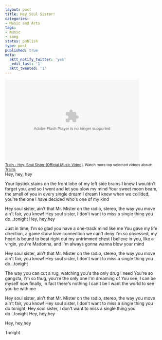 ```yaml
---
layout: post
title: Hey Soul Sister!
categories:
- Music and Arts
tags:
- music
- song
status: publish
type: post
published: true
meta:
  aktt_notify_twitter: 'yes'
  _edit_last: '1'
  aktt_tweeted: '1'
---
```

<div style="background: #000000; width: 440px; height: 272px;"><object classid="clsid:d27cdb6e-ae6d-11cf-96b8-444553540000" width="440" height="272" codebase="http://download.macromedia.com/pub/shockwave/cabs/flash/swflash.cab#version=6,0,40,0"><param name="name" value="Metacafe_sy-44065489001" /><param name="flashvars" value="playerVars=showStats=yes|autoPlay=no|videoTitle=Train - Hey, Soul Sister (Official Music Video)" /><param name="src" value="http://www.metacafe.com/fplayer/sy-44065489001/train_hey_soul_sister_official_music_video.swf" /><param name="wmode" value="transparent" /><param name="allowfullscreen" value="true" /><embed type="application/x-shockwave-flash" width="440" height="272" src="http://www.metacafe.com/fplayer/sy-44065489001/train_hey_soul_sister_official_music_video.swf" allowfullscreen="true" wmode="transparent" flashvars="playerVars=showStats=yes|autoPlay=no|videoTitle=Train - Hey, Soul Sister (Official Music Video)" name="Metacafe_sy-44065489001"></embed></object></div>
<div style="font-size: 12px;"><a href="http://www.metacafe.com/watch/sy-44065489001/train_hey_soul_sister_official_music_video/">Train - Hey, Soul Sister (Official Music Video)</a>. Watch more top selected videos about: <a title="Trains" href="http://www.metacafe.com/topics/Trains/">Trains</a></div>
Hey, hey, hey

Your lipstick stains on the front lobe of my left side brains
I knew I wouldn't forget you, and so I went and let you blow my mind
Your sweet moon beam, the smell of you in every single dream I dream
I knew when we collided, you're the one I have decided who's one of my kind

Hey soul sister, ain't that Mr. Mister on the radio, stereo, the way you move ain't fair, you know!
Hey soul sister, I don't want to miss a single thing you do...tonight
Hey, hey,hey

Just in time, I'm so glad you have a one-track mind like me
You gave my life direction, a game show love connection we can't deny
I'm so obsessed, my heart is bound to beat right out my untrimmed chest
I believe in you, like a virgin, you're Madonna, and I'm always gonna wanna blow your mind

Hey soul sister, ain't that Mr. Mister on the radio, stereo, the way you move ain't fair, you know!
Hey soul sister, I don't want to miss a single thing you do...tonight

The way you can cut a rug, watching you's the only drug I need
You're so gangsta, I'm so thug, you're the only one I'm dreaming of
You see, I can be myself now finally, in fact there's nothing I can't be
I want the world to see you be with me

Hey soul sister, ain't that Mr. Mister on the radio, stereo, the way you move ain't fair, you know!
Hey soul sister, I don't want to miss a single thing you do tonight,
Hey soul sister, I don't want to miss a single thing you do...tonight
Hey, hey,hey

Hey, hey,hey

Tonight
